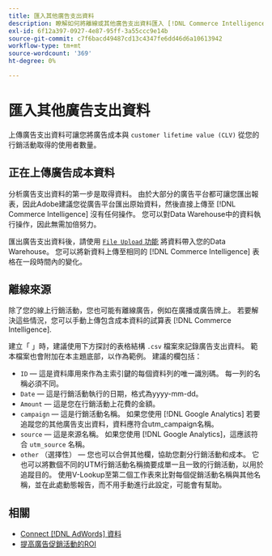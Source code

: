 ```yaml
---
title: 匯入其他廣告支出資料
description: 瞭解如何將離線或其他廣告支出資料匯入 [!DNL Commerce Intelligence].
exl-id: 6f12a397-0927-4e87-95ff-3a55ccc9e14b
source-git-commit: c7f6bacd49487cd13c4347fe6dd46d6a10613942
workflow-type: tm+mt
source-wordcount: '369'
ht-degree: 0%

---
```


# 匯入其他廣告支出資料

上傳廣告支出資料可讓您將廣告成本與 `customer lifetime value (CLV)` 從您的行銷活動取得的使用者數量。

## 正在上傳廣告成本資料

分析廣告支出資料的第一步是取得資料。 由於大部分的廣告平台都可讓您匯出報表，因此Adobe建議您從廣告平台匯出原始資料，然後直接上傳至 [!DNL Commerce Intelligence] 沒有任何操作。 您可以對Data Warehouse中的資料執行操作，因此無需加倍努力。

匯出廣告支出資料後，請使用 [`File Upload` 功能](../connecting-data/using-file-uploader.md) 將資料帶入您的Data Warehouse。 您可以將新資料上傳至相同的 [!DNL Commerce Intelligence] 表格在一段時間內的變化。

## 離線來源

除了您的線上行銷活動，您也可能有離線廣告，例如在廣播或廣告牌上。 若要解決這些情況，您可以手動上傳包含成本資料的試算表 [!DNL Commerce Intelligence].

建立「 」時，建議使用下方探討的表格結構 `.csv` 檔案來記錄廣告支出資料。 範本檔案也會附加在本主題底部，以作為範例。 建議的欄包括：

* `ID`  — 這是資料庫用來作為主索引鍵的每個資料列的唯一識別碼。 每一列的名稱必須不同。
* `Date`  — 這是行銷活動執行的日期，格式為yyyy-mm-dd。
* `Amount`  — 這是您在行銷活動上花費的金額。
* `campaign`  — 這是行銷活動名稱。 如果您使用 [!DNL Google Analytics] 若要追蹤您的其他廣告支出資料，資料應符合utm\_campaign名稱。
* `source`  — 這是來源名稱。 如果您使用 [!DNL Google Analytics]，這應該符合 `utm_source` 名稱。
* `other` （選擇性） — 您也可以合併其他欄，協助您劃分行銷活動和成本。 它也可以將數個不同的UTM行銷活動名稱摘要成單一且一致的行銷活動，以用於追蹤目的。 使用V-Lookup至第二個工作表來比對每個促銷活動名稱與其他名稱，並在此處動態報告，而不用手動進行此設定，可能會有幫助。

## 相關

* [Connect [!DNL AdWords] 資料](../integrations/google-adwords.md)
* [提高廣告促銷活動的ROI](../../analysis/roi-ad-camp.md)
